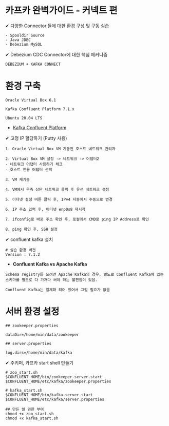 # 카프카 완벽가이드 - 커넥트 편

✔ 다양한 Connector 들에 대한 환경 구성 및 구동 실습

```
- Spooldir Source
- Java JDBC
- Debezium MySQL
```

✔ Debezium CDC Connector에 대한 핵심 메커니즘

```
DEBEZIUM + KAFKA CONNECT
```

# 환경 구축

```
Oracle Virtual Box 6.1

Kafka Confluent Platform 7.1.x

Ubuntu 20.04 LTS

```

- [Kafka Confluent Platform](https://docs.confluent.io/platform/current/installation/versions-interoperability.html)


✔ 고정 IP 할당하기 (Putty 사용)

``````
1. Oracle Virtual Box VM 기동전 호스트 네트워크 관리자

2. Virtual Box VM 설정 -> 네트워크 -> 어댑터2 
- 네트워크 어댑터 사용하기 체크
- 호스트 전용 어댑터 선택

3. VM 재기동

4. VM에서 우측 상단 네트워크 클릭 후 유선 네트워크 설정

5. 이더넷 설정 버튼 클릭 후, IPv4 자동에서 수동으로 변경

6. IP 주소 입력 후, 이더넷 enp0s8 재시작

7. ifconfig로 바뀐 주소 확인 후, 로컬에서 CMD로 ping IP Address로 확인

8. ping 확인 후, SSH 설정
``````

✔ confluent kafka 설치

```
# 실습 환경 버전
Version : 7.1.2
```

- **Confluent Kafka vs Apache Kafka**

```
Schema registry를 쓰려면 Apache Kafka의 경우, 별도로 Confluent Kafka에 있는 스키마를 별도로 다 가져다 써야 하는 불편함이 있음.

Confluent Kafka는 일체화 되어 있어서 그럴 필요가 없음
```

# 서버 환경 설정

```
## zookeeper.properties

dataDir=/home/min/data/zookeeper

## server.properties

log.dirs=/home/min/data/kafka
```

✔ 주키퍼, 카프카 start shell 만들기

```
# zoo_start.sh
$CONFLUENT_HOME/bin/zookeeper-server-start $CONFLUENT_HOME/etc/kafka/zookeeper.properties

# kafka_start.sh
$CONFLUENT_HOME/bin/kafka-server-start $CONFLUENT_HOME/etc/kafka/server.properties

## 만든 쉘 권한 부여
chmod +x zoo_start.sh
chmod +x kafka_start.sh
```